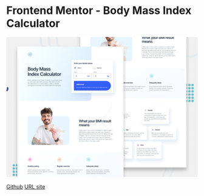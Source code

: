 # Frontend Mentor - Body Mass Index Calculator

![Design preview for the Body Mass Index Calculator coding challenge](./preview.jpg)

[Github](https://github.com/barriedirk/frontend-mentor-exercise-20-body-mass-index-calculator)
[URL site](https://barriedirk.github.io/frontend-mentor-exercise-20-body-mass-index-calculator)